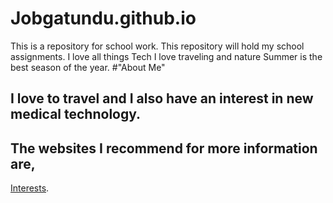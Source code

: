 # Jobgatundu.github.io
This is a repository for school work. This repository will hold my school assignments.
I love all things Tech
I love traveling and nature
Summer is the best season of the year.
#"About Me"
## I love to travel and I also have an interest in new medical technology.
## The websites I recommend for more information are,
[Interests](href="https://www.worldtravelguide.net,https://medicalfuturist.com/10-potential-technological-advances-in-the-future-of-medicine/).
